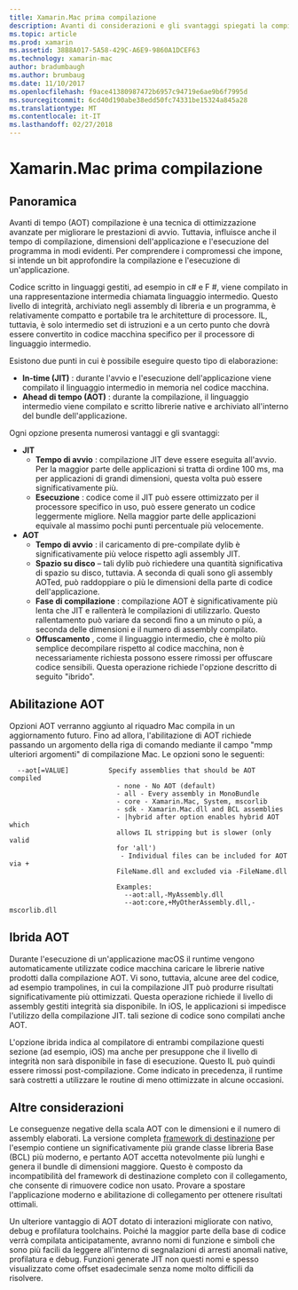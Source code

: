 ```yaml
---
title: Xamarin.Mac prima compilazione
description: Avanti di considerazioni e gli svantaggi spiegati la compilazione di tempo (AOT)
ms.topic: article
ms.prod: xamarin
ms.assetid: 38B8A017-5A58-429C-A6E9-9860A1DCEF63
ms.technology: xamarin-mac
author: bradumbaugh
ms.author: brumbaug
ms.date: 11/10/2017
ms.openlocfilehash: f9ace41380987472b6957c94719e6ae9b6f7995d
ms.sourcegitcommit: 6cd40d190abe38edd50fc74331be15324a845a28
ms.translationtype: MT
ms.contentlocale: it-IT
ms.lasthandoff: 02/27/2018
---
```

# <a name="xamarinmac-ahead-of-time-compilation"></a>Xamarin.Mac prima compilazione

## <a name="overview"></a>Panoramica

Avanti di tempo (AOT) compilazione è una tecnica di ottimizzazione avanzate per migliorare le prestazioni di avvio. Tuttavia, influisce anche il tempo di compilazione, dimensioni dell'applicazione e l'esecuzione del programma in modi evidenti. Per comprendere i compromessi che impone, si intende un bit approfondire la compilazione e l'esecuzione di un'applicazione.

Codice scritto in linguaggi gestiti, ad esempio in c# e F #, viene compilato in una rappresentazione intermedia chiamata linguaggio intermedio. Questo livello di integrità, archiviato negli assembly di libreria e un programma, è relativamente compatto e portabile tra le architetture di processore. IL, tuttavia, è solo intermedio set di istruzioni e a un certo punto che dovrà essere convertito in codice macchina specifico per il processore di linguaggio intermedio.

Esistono due punti in cui è possibile eseguire questo tipo di elaborazione:

- **In-time (JIT)** : durante l'avvio e l'esecuzione dell'applicazione viene compilato il linguaggio intermedio in memoria nel codice macchina.
- **Ahead di tempo (AOT)** : durante la compilazione, il linguaggio intermedio viene compilato e scritto librerie native e archiviato all'interno del bundle dell'applicazione.

Ogni opzione presenta numerosi vantaggi e gli svantaggi:

- **JIT**
  - **Tempo di avvio** : compilazione JIT deve essere eseguita all'avvio. Per la maggior parte delle applicazioni si tratta di ordine 100 ms, ma per applicazioni di grandi dimensioni, questa volta può essere significativamente più.
  - **Esecuzione** : codice come il JIT può essere ottimizzato per il processore specifico in uso, può essere generato un codice leggermente migliore. Nella maggior parte delle applicazioni equivale al massimo pochi punti percentuale più velocemente.
- **AOT**
  - **Tempo di avvio** : il caricamento di pre-compilate dylib è significativamente più veloce rispetto agli assembly JIT.
  - **Spazio su disco** – tali dylib può richiedere una quantità significativa di spazio su disco, tuttavia. A seconda di quali sono gli assembly AOTed, può raddoppiare o più le dimensioni della parte di codice dell'applicazione.
  - **Fase di compilazione** : compilazione AOT è significativamente più lenta che JIT e rallenterà le compilazioni di utilizzarlo. Questo rallentamento può variare da secondi fino a un minuto o più, a seconda delle dimensioni e il numero di assembly compilato.
  - **Offuscamento** , come il linguaggio intermedio, che è molto più semplice decompilare rispetto al codice macchina, non è necessariamente richiesta possono essere rimossi per offuscare codice sensibili. Questa operazione richiede l'opzione descritto di seguito "ibrido".

## <a name="enabling-aot"></a>Abilitazione AOT

Opzioni AOT verranno aggiunto al riquadro Mac compila in un aggiornamento futuro. Fino ad allora, l'abilitazione di AOT richiede passando un argomento della riga di comando mediante il campo "mmp ulteriori argomenti" di compilazione Mac. Le opzioni sono le seguenti:


      --aot[=VALUE]          Specify assemblies that should be AOT compiled
                               - none - No AOT (default)
                               - all - Every assembly in MonoBundle
                               - core - Xamarin.Mac, System, mscorlib
                               - sdk - Xamarin.Mac.dll and BCL assemblies
                               - |hybrid after option enables hybrid AOT which
                               allows IL stripping but is slower (only valid
                               for 'all')
                                - Individual files can be included for AOT via +
                               FileName.dll and excluded via -FileName.dll

                               Examples:
                                 --aot:all,-MyAssembly.dll
                                 --aot:core,+MyOtherAssembly.dll,-mscorlib.dll



## <a name="hybrid-aot"></a>Ibrida AOT

Durante l'esecuzione di un'applicazione macOS il runtime vengono automaticamente utilizzate codice macchina caricare le librerie native prodotti dalla compilazione AOT. Vi sono, tuttavia, alcune aree del codice, ad esempio trampolines, in cui la compilazione JIT può produrre risultati significativamente più ottimizzati. Questa operazione richiede il livello di assembly gestiti integrità sia disponibile. In iOS, le applicazioni si impedisce l'utilizzo della compilazione JIT. tali sezione di codice sono compilati anche AOT.

L'opzione ibrida indica al compilatore di entrambi compilazione questi sezione (ad esempio, iOS) ma anche per presuppone che il livello di integrità non sarà disponibile in fase di esecuzione. Questo IL può quindi essere rimossi post-compilazione. Come indicato in precedenza, il runtime sarà costretti a utilizzare le routine di meno ottimizzate in alcune occasioni.

## <a name="further-considerations"></a>Altre considerazioni

Le conseguenze negative della scala AOT con le dimensioni e il numero di assembly elaborati. La versione completa [framework di destinazione](~/mac/platform/target-framework.md) per l'esempio contiene un significativamente più grande classe libreria Base (BCL) più moderno, e pertanto AOT accetta notevolmente più lunghi e genera il bundle di dimensioni maggiore. Questo è composto da incompatibilità del framework di destinazione completo con il collegamento, che consente di rimuovere codice non usato. Provare a spostare l'applicazione moderno e abilitazione di collegamento per ottenere risultati ottimali.

Un ulteriore vantaggio di AOT dotato di interazioni migliorate con nativo, debug e profilatura toolchains. Poiché la maggior parte della base di codice verrà compilata anticipatamente, avranno nomi di funzione e simboli che sono più facili da leggere all'interno di segnalazioni di arresti anomali native, profilatura e debug. Funzioni generate JIT non questi nomi e spesso visualizzato come offset esadecimale senza nome molto difficili da risolvere.
